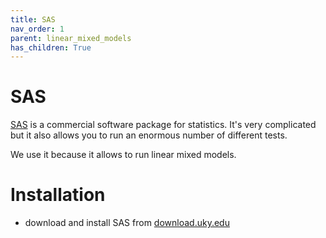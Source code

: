 ```yaml
---
title: SAS
nav_order: 1
parent: linear_mixed_models
has_children: True
---
```


# SAS

[SAS](https://www.sas.com/) is a commercial software package for statistics. It's very complicated but it also allows you to run an enormous number of different tests.

We use it because it allows to run linear mixed models.

# Installation

+ download and install SAS from [download.uky.edu](https://download.uky.edu/)
